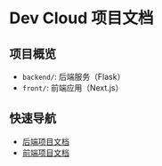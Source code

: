 # Dev Cloud 项目文档

## 项目概览
- `backend/`: 后端服务（Flask）
- `front/`: 前端应用（Next.js）

## 快速导航
- [后端项目文档](./backend/README.md)
- [前端项目文档](./front/README.md)
